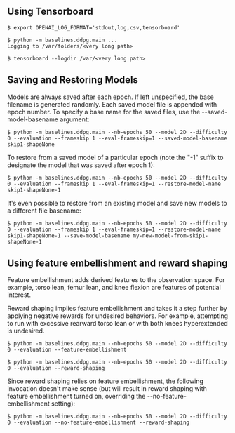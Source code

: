 ## Using Tensorboard

    $ export OPENAI_LOG_FORMAT='stdout,log,csv,tensorboard'

    $ python -m baselines.ddpg.main ...
    Logging to /var/folders/<very long path>

    $ tensorboard --logdir /var/<very long path>

## Saving and Restoring Models

Models are always saved after each epoch. If left unspecified, the base filename is generated randomly. Each saved model file is appended with epoch number. To specify a base name for the saved files, use the --saved-model-basename argument:

    $ python -m baselines.ddpg.main --nb-epochs 50 --model 2D --difficulty 0 --evaluation --frameskip 1 --eval-frameskip=1 --saved-model-basename skip1-shapeNone

To restore from a saved model of a particular epoch (note the "-1" suffix to designate the model that was saved after epoch 1):

    $ python -m baselines.ddpg.main --nb-epochs 50 --model 2D --difficulty 0 --evaluation --frameskip 1 --eval-frameskip=1 --restore-model-name skip1-shapeNone-1

It's even possible to restore from an existing model and save new models to a different file basename:

	$ python -m baselines.ddpg.main --nb-epochs 50 --model 2D --difficulty 0 --evaluation --frameskip 1 --eval-frameskip=1 --restore-model-name skip1-shapeNone-1 --save-model-basename my-new-model-from-skip1-shapeNone-1

## Using feature embellishment and reward shaping

Feature embellishment adds derived features to the
observation space. For example, torso lean, femur lean,
and knee flexion are features of potential interest.

Reward shaping implies feature embellishment and takes
it a step further by applying negative rewards for
undesired behaviors. For example, attempting to run
with excessive rearward torso lean or with both
knees hyperextended is undesired.

    $ python -m baselines.ddpg.main --nb-epochs 50 --model 2D --difficulty 0 --evaluation --feature-embellishment

    $ python -m baselines.ddpg.main --nb-epochs 50 --model 2D --difficulty 0 --evaluation --reward-shaping

Since reward shaping relies on feature embellishment,
the following invocation doesn't make sense (but will
result in reward shaping with feature embellishment
turned on, overriding the --no-feature-embellishment
setting):

    $ python -m baselines.ddpg.main --nb-epochs 50 --model 2D --difficulty 0 --evaluation --no-feature-embellishment --reward-shaping
